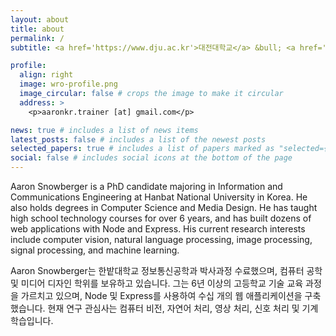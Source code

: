 ```yaml
---
layout: about
title: about
permalink: /
subtitle: <a href='https://www.dju.ac.kr'>대전대학교</a> &bull; <a href='https://www.ut.ac.kr/'>교통대학교</a> &bull; <a href='https://www.jnue.kr'>전주교육대학교</a> &bull; <a href='https://www.hanbat.ac.kr'>한밭대학교</a>

profile:
  align: right
  image: wro-profile.png
  image_circular: false # crops the image to make it circular
  address: >
    <p>aaronkr.trainer [at] gmail.com</p>

news: true # includes a list of news items
latest_posts: false # includes a list of the newest posts
selected_papers: true # includes a list of papers marked as "selected={true}"
social: false # includes social icons at the bottom of the page
---
```


Aaron Snowberger is a PhD candidate majoring in Information and Communications Engineering at Hanbat National University in Korea. He also holds degrees in Computer Science and Media Design. He has taught high school technology courses for over 6 years, and has built dozens of web applications with Node and Express. His current research interests include computer vision, natural language processing, image processing, signal processing, and machine learning.

Aaron Snowberger는 한밭대학교 정보통신공학과 박사과정 수료했으며, 컴퓨터 공학 및 미디어 디자인 학위를 보유하고 있습니다. 그는 6년 이상의 고등학교 기술 교육 과정을 가르치고 있으며, Node 및 Express를 사용하여 수십 개의 웹 애플리케이션을 구축했습니다. 현재 연구 관심사는 컴퓨터 비전, 자연어 처리, 영상 처리, 신호 처리 및 기계 학습입니다.
